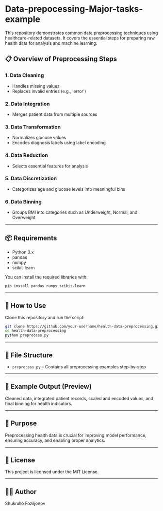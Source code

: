 # Data-prepocessing-Major-tasks-example

This repository demonstrates common data preprocessing techniques using healthcare-related datasets. It covers the essential steps for preparing raw health data for analysis and machine learning.

## 📋 Overview of Preprocessing Steps

### 1. Data Cleaning
- Handles missing values
- Replaces invalid entries (e.g., 'error')

### 2. Data Integration
- Merges patient data from multiple sources

### 3. Data Transformation
- Normalizes glucose values
- Encodes diagnosis labels using label encoding

### 4. Data Reduction
- Selects essential features for analysis

### 5. Data Discretization
- Categorizes age and glucose levels into meaningful bins

### 6. Data Binning
- Groups BMI into categories such as Underweight, Normal, and Overweight

---

## 📦 Requirements
- Python 3.x
- pandas
- numpy
- scikit-learn

You can install the required libraries with:
```bash
pip install pandas numpy scikit-learn
```

---

## 🚀 How to Use
Clone this repository and run the script:
```bash
git clone https://github.com/your-username/health-data-preprocessing.git
cd health-data-preprocessing
python preprocess.py
```

---

## 📄 File Structure
- `preprocess.py` – Contains all preprocessing examples step-by-step

---

## 📌 Example Output (Preview)
Cleaned data, integrated patient records, scaled and encoded values, and final binning for health indicators.

---

## 🧠 Purpose
Preprocessing health data is crucial for improving model performance, ensuring accuracy, and enabling proper analytics.

---

## 🔗 License
This project is licensed under the MIT License.

---

## 👨‍⚕️ Author
Shukrullo Foziljonov
